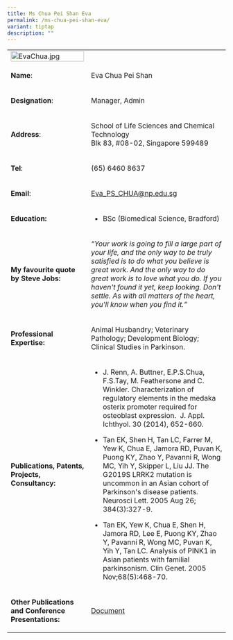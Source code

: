 ```yaml
---
title: Ms Chua Pei Shan Eva
permalink: /ms-chua-pei-shan-eva/
variant: tiptap
description: ""
---
```

<table>
<tbody>
<tr>
<td rowspan="1" colspan="1">
<div class="isomer-image-wrapper">
<img style="width: 100%" height="auto" width="100%" alt="EvaChua.jpg" src="https://graduation.np.edu.sg/staffdirectory/lsct/PublishingImages/EvaChua.jpg">
</div>
</td>
<td rowspan="1" colspan="1">
<p></p>
</td>
</tr>
<tr>
<td rowspan="1" colspan="1">
<p><strong>Name</strong>:&nbsp;&nbsp;&nbsp;&nbsp;&nbsp;&nbsp;&nbsp;&nbsp;&nbsp;&nbsp;&nbsp;&nbsp;&nbsp;&nbsp;&nbsp;&nbsp;&nbsp;&nbsp;&nbsp;&nbsp;&nbsp;&nbsp;&nbsp;&nbsp;&nbsp;</p>
</td>
<td rowspan="1" colspan="1">
<p>​Eva Chua Pei Shan</p>
</td>
</tr>
<tr>
<td rowspan="1" colspan="1">
<p>​<strong>Designation</strong>:</p>
</td>
<td rowspan="1" colspan="1">
<p>​Manager, ​Admin​​</p>
</td>
</tr>
<tr>
<td rowspan="1" colspan="1">
<p><strong>Address</strong>: ​</p>
</td>
<td rowspan="1" colspan="1">
<p>School of Life Sciences and Chemical Technology
<br>Blk 83, #08-02, Singapore 599489​</p>
</td>
</tr>
<tr>
<td rowspan="1" colspan="1">
<p><strong>Tel</strong>: &nbsp;&nbsp;&nbsp; ​</p>
</td>
<td rowspan="1" colspan="1">
<p>(65) 6460 8637</p>
</td>
</tr>
<tr>
<td rowspan="1" colspan="1">
<p><strong>Email</strong>: ​</p>
</td>
<td rowspan="1" colspan="1">
<p><a href="mailto:Eva_PS_CHUA@np.edu.sg" rel="noopener noreferrer nofollow" target="_blank">Eva_PS_CHUA@np.edu.sg</a>
</p>
</td>
</tr>
<tr>
<td rowspan="1" colspan="1">
<p><strong>Education:</strong>
</p>
</td>
<td rowspan="1" colspan="1">
<ul data-tight="true" class="tight">
<li>
<p>BSc (Biomedical Science, Bradford)</p>
</li>
</ul>
</td>
</tr>
<tr>
<td rowspan="1" colspan="1">
<p><strong>My favourite quote by Steve Jobs:</strong>
</p>
</td>
<td rowspan="1" colspan="1">
<p><em>“Your work is going to fill a large part of your life, and the only way to be truly satisfied is to do what you believe is great work. And the only way to do great work is to love what you do. If you haven't found it yet, keep looking. Don't settle. As with all matters of the heart, you'll know when you find it.”</em>
</p>
</td>
</tr>
<tr>
<td rowspan="1" colspan="1">
<p><strong>Professional Expertise​:</strong>
</p>
</td>
<td rowspan="1" colspan="1">
<p>Animal Husbandry; Veterinary Pathology; Development Biology; Clinical
Studies in Parkinson.</p>
</td>
</tr>
<tr>
<td rowspan="1" colspan="1">
<p><strong>Publications, Patents, Projects, Consultancy:</strong>
</p>
</td>
<td rowspan="1" colspan="1">
<ul data-tight="true" class="tight">
<li>
<p>J. Renn, A. Buttner, E.P.S.Chua, F.S.Tay, M. Feathersone and C. Winkler.
Characterization of regulatory elements in the medaka osterix promoter
required for osteoblast expression.&nbsp; J. Appl. Ichthyol. 30 (2014),
652-660.</p>
</li>
<li>
<p>Tan EK, Shen H, Tan LC, Farrer M, Yew K, Chua E, Jamora RD, Puvan K, Puong
KY, Zhao Y, Pavanni R, Wong MC, Yih Y, Skipper L, Liu JJ. The G2019S LRRK2
mutation is uncommon in an Asian cohort of Parkinson's disease patients.&nbsp;
Neurosci Lett. 2005 Aug 26; 384(3):327-9.</p>
</li>
<li>
<p>Tan EK, Yew K, Chua E, Shen H, Jamora RD, Lee E, Puong KY, Zhao Y, Pavanni
R, Wong MC, Puvan K, Yih Y, Tan LC. Analysis of PINK1 in Asian patients
with familial parkinsonism. Clin Genet. 2005 Nov;68(5):468-70.</p>
</li>
</ul>
</td>
</tr>
<tr>
<td rowspan="1" colspan="1">
<p><strong>Other Publications and Conference Presentations:</strong>
</p>
</td>
<td rowspan="1" colspan="1">
<p><a href="/files/LSCT/OtherPublications_Eva.pdf" rel="noopener noreferrer nofollow" target="_blank">Document</a>
</p>
</td>
</tr>
</tbody>
</table>
<p></p>